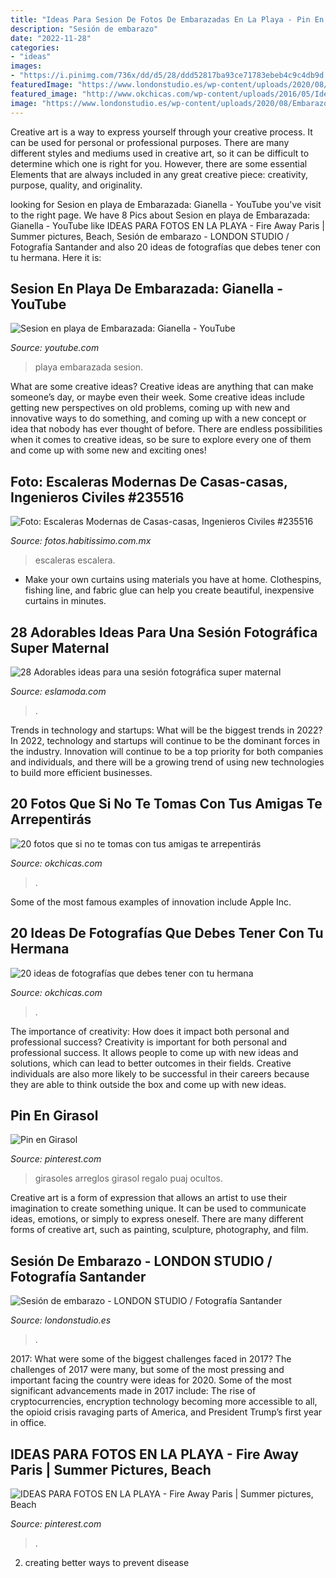 ```yaml
---
title: "Ideas Para Sesion De Fotos De Embarazadas En La Playa - Pin En Girasol"
description: "Sesión de embarazo"
date: "2022-11-28"
categories:
- "ideas"
images:
- "https://i.pinimg.com/736x/dd/d5/28/ddd52817ba93ce71783ebeb4c9c4db9d.jpg"
featuredImage: "https://www.londonstudio.es/wp-content/uploads/2020/08/Embarazo-premama-estudio-sesion-cantabria-santander-reportaje-33-768x512.jpg"
featured_image: "http://www.okchicas.com/wp-content/uploads/2016/05/Ideas-de-fotos-para-mejores-amigas-5.jpg"
image: "https://www.londonstudio.es/wp-content/uploads/2020/08/Embarazo-premama-estudio-sesion-cantabria-santander-reportaje-33-768x512.jpg"
---
```



Creative art is a way to express yourself through your creative process. It can be used for personal or professional purposes. There are many different styles and mediums used in creative art, so it can be difficult to determine which one is right for you. However, there are some essential Elements that are always included in any great creative piece: creativity, purpose, quality, and originality.

	

		
looking for Sesion en playa de Embarazada: Gianella - YouTube you've visit to the right page. We have 8 Pics about Sesion en playa de Embarazada: Gianella - YouTube like IDEAS PARA FOTOS EN LA PLAYA - Fire Away Paris | Summer pictures, Beach, Sesión de embarazo - LONDON STUDIO / Fotografía Santander and also 20 ideas de fotografías que debes tener con tu hermana. Here it is:
		
    
## Sesion En Playa De Embarazada: Gianella - YouTube

<img loading=lazy src="https://i.ytimg.com/vi/T8Z3OxCN7Ao/maxresdefault.jpg" onerror="this.onerror=null;this.src='https://tse3.mm.bing.net/th?id=OIP.fW2QlwMWSuAdb_5-YdEF0wHaEK&amp;pid=15.1';" alt="Sesion en playa de Embarazada: Gianella - YouTube">

_Source: youtube.com_

>playa embarazada sesion. 

	

What are some creative ideas?
Creative ideas are anything that can make someone’s day, or maybe even their week. Some creative ideas include getting new perspectives on old problems, coming up with new and innovative ways to do something, and coming up with a new concept or idea that nobody has ever thought of before. There are endless possibilities when it comes to creative ideas, so be sure to explore every one of them and come up with some new and exciting ones!

    
## Foto: Escaleras Modernas De Casas-casas, Ingenieros Civiles #235516

<img loading=lazy src="https://mx.habcdn.com/photos/business/medium/escalera-235516.jpg" onerror="this.onerror=null;this.src='https://tse1.mm.bing.net/th?id=OIP.DwkqQUZPoHAQ0aNseBdx7gAAAA&amp;pid=15.1';" alt="Foto: Escaleras Modernas de Casas-casas, Ingenieros Civiles #235516">

_Source: fotos.habitissimo.com.mx_

>escaleras escalera. 

	

- Make your own curtains using materials you have at home. Clothespins, fishing line, and fabric glue can help you create beautiful, inexpensive curtains in minutes.

    
## 28 Adorables Ideas Para Una Sesión Fotográfica Super Maternal

<img loading=lazy src="https://eslamoda.com/wp-content/uploads/sites/2/2014/11/maternity11.jpg" onerror="this.onerror=null;this.src='https://tse1.mm.bing.net/th?id=OIP.v9CASp4S-jntueZ42SP8HQHaE-&amp;pid=15.1';" alt="28 Adorables ideas para una sesión fotográfica super maternal">

_Source: eslamoda.com_

>. 

	

Trends in technology and startups: What will be the biggest trends in 2022?
In 2022, technology and startups will continue to be the dominant forces in the industry. Innovation will continue to be a top priority for both companies and individuals, and there will be a growing trend of using new technologies to build more efficient businesses.

    
## 20 Fotos Que Si No Te Tomas Con Tus Amigas Te Arrepentirás

<img loading=lazy src="http://www.okchicas.com/wp-content/uploads/2016/05/Ideas-de-fotos-para-mejores-amigas-5.jpg" onerror="this.onerror=null;this.src='https://tse1.mm.bing.net/th?id=OIP.rrGRL4fUllZvfC68ruRKjwHaHY&amp;pid=15.1';" alt="20 fotos que si no te tomas con tus amigas te arrepentirás">

_Source: okchicas.com_

>. 

	

Some of the most famous examples of innovation include Apple Inc.

    
## 20 Ideas De Fotografías Que Debes Tener Con Tu Hermana

<img loading=lazy src="https://www.okchicas.com/wp-content/uploads/2016/03/20-ideas-de-fotografías-básicas-para-tener-con-tu-hermana-6.jpg" onerror="this.onerror=null;this.src='https://tse1.mm.bing.net/th?id=OIP.i2uwd3kvIkUaQqlNxfysgwHaLG&amp;pid=15.1';" alt="20 ideas de fotografías que debes tener con tu hermana">

_Source: okchicas.com_

>. 

	

The importance of creativity: How does it impact both personal and professional success?
Creativity is important for both personal and professional success. It allows people to come up with new ideas and solutions, which can lead to better outcomes in their fields. Creative individuals are also more likely to be successful in their careers because they are able to think outside the box and come up with new ideas.

    
## Pin En Girasol

<img loading=lazy src="https://i.pinimg.com/736x/09/32/9c/09329cca0bce038b5392200e9dced39e.jpg" onerror="this.onerror=null;this.src='https://tse3.mm.bing.net/th?id=OIP.RXOMb-WXZs9UVUluDHs1SwHaJ4&amp;pid=15.1';" alt="Pin en Girasol">

_Source: pinterest.com_

>girasoles arreglos girasol regalo puaj ocultos. 

	

Creative art is a form of expression that allows an artist to use their imagination to create something unique. It can be used to communicate ideas, emotions, or simply to express oneself. There are many different forms of creative art, such as painting, sculpture, photography, and film.

    
## Sesión De Embarazo - LONDON STUDIO / Fotografía Santander

<img loading=lazy src="https://www.londonstudio.es/wp-content/uploads/2020/08/Embarazo-premama-estudio-sesion-cantabria-santander-reportaje-33-768x512.jpg" onerror="this.onerror=null;this.src='https://tse4.mm.bing.net/th?id=OIP.XZUJiOFk7b8YgDt43DPypwHaE8&amp;pid=15.1';" alt="Sesión de embarazo - LONDON STUDIO / Fotografía Santander">

_Source: londonstudio.es_

>. 

	

2017: What were some of the biggest challenges faced in 2017?
The challenges of 2017 were many, but some of the most pressing and important facing the country were ideas for 2020. Some of the most significant advancements made in 2017 include: The rise of cryptocurrencies, encryption technology becoming more accessible to all, the opioid crisis ravaging parts of America, and President Trump’s first year in office.

    
## IDEAS PARA FOTOS EN LA PLAYA - Fire Away Paris | Summer Pictures, Beach

<img loading=lazy src="https://i.pinimg.com/736x/dd/d5/28/ddd52817ba93ce71783ebeb4c9c4db9d.jpg" onerror="this.onerror=null;this.src='https://tse4.mm.bing.net/th?id=OIP.FRSxUWEEIIHh9gh0zCUQCwHaJ6&amp;pid=15.1';" alt="IDEAS PARA FOTOS EN LA PLAYA - Fire Away Paris | Summer pictures, Beach">

_Source: pinterest.com_

>. 

	

2. creating better ways to prevent disease 

